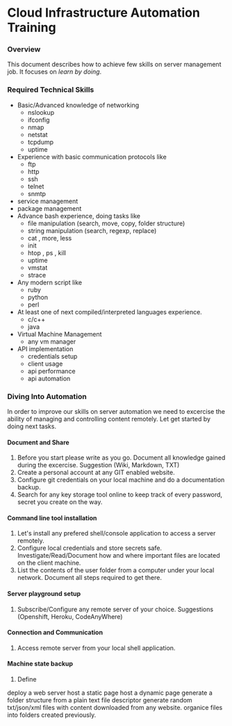 # Cloud Infrastructure Automation Training

### Overview

This document describes how to achieve few skills on server management job. It focuses on _learn by doing_.

### Required Technical Skills

* Basic/Advanced knowledge of networking
    * nslookup
    * ifconfig
    * nmap
    * netstat
    * tcpdump
    * uptime
* Experience with basic communication protocols like
    * ftp
    * http
    * ssh
    * telnet
    * snmtp
* service management
* package management
* Advance bash experience, doing tasks like
    * file manipulation (search, move, copy, folder structure)
    * string manipulation (search, regexp, replace)
    * cat , more, less
    * init
    * htop , ps , kill
    * uptime
    * vmstat
    * strace
* Any modern script like
    * ruby
    * python
    * perl
* At least one of next compiled/interpreted languages experience.
    * c/c++
    * java
* Virtual Machine Management
    * any vm manager
* API implementation
    * credentials setup
    * client usage
    * api performance
    * api automation

### Diving Into Automation

In order to improve our skills on server automation we need to excercise the ability of managing and controlling content remotely. Let get started by doing next tasks.

#### Document and Share

1. Before you start please write as you go. Document all knowledge gained during the excercise. Suggestion (Wiki, Markdown, TXT)
2. Create a personal account at any GIT enabled website.
3. Configure git credentials on your local machine and do a documentation backup.
4. Search for any key storage tool online to keep track of every password, secret you create on the way.

#### Command line tool installation

1. Let's install any prefered shell/console application to access a server remotely.
2. Configure local credentials and store secrets safe. Investigate/Read/Document how and where important files are located on the client machine.
3. List the contents of the user folder from a computer under your local network. Document all steps required to get there.

#### Server playground setup

1. Subscribe/Configure any remote server of your choice. Suggestions (Openshift, Heroku, CodeAnyWhere)

#### Connection and Communication

1. Access remote server from your local shell application.

#### Machine state backup

1. Define

deploy a web server
host a static page
host a dynamic page
generate a folder structure from a plain text file descriptor
generate random txt/json/xml files with content downloaded from any website. organice files into folders created previously.





















